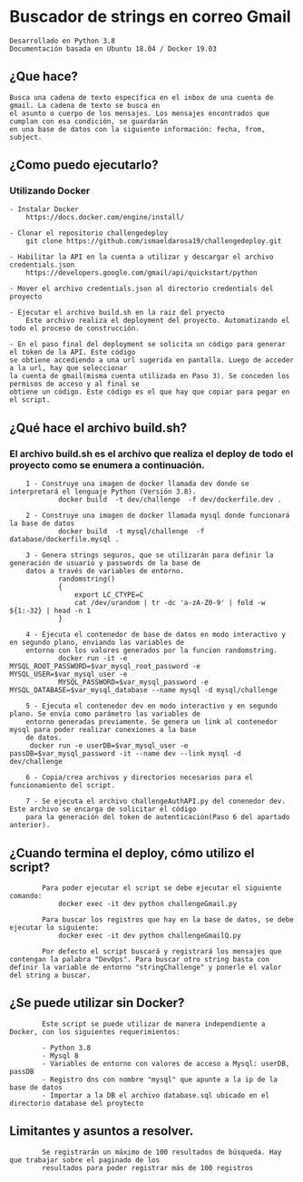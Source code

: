 # Buscador de strings en correo Gmail
    Desarrollado en Python 3.8
    Documentación basada en Ubuntu 18.04 / Docker 19.03

## ¿Que hace?
    Busca una cadena de texto específica en el inbox de una cuenta de gmail. La cadena de texto se busca en 
    el asunto o cuerpo de los mensajes. Los mensajes encontrados que cumplan con esa condición, se guardarán 
    en una base de datos con la siguiente información: fecha, from, subject.

## ¿Como puedo ejecutarlo? 
### Utilizando Docker
    - Instalar Docker
        https://docs.docker.com/engine/install/      
   
    - Clonar el repositorio challengedeploy
        git clone https://github.com/ismaeldarosa19/challengedeploy.git
   
    - Habilitar la API en la cuenta a utilizar y descargar el archivo credentials.json
        https://developers.google.com/gmail/api/quickstart/python
   
    - Mover el archivo credentials.json al directorio credentials del proyecto
                
    - Ejecutar el archivo build.sh en la raiz del pryecto
        Este archivo realiza el deployment del proyecto. Automatizando el todo el proceso de construcción.
    
    - En el paso final del deployment se solicita un código para generar el token de la API. Este código 
    se obtiene accediendo a una url sugerida en pantalla. Luego de acceder a la url, hay que seleccionar 
    la cuenta de gmail(misma cuenta utilizada en Paso 3). Se conceden los permisos de acceso y al final se 
    obtiene un código. Este código es el que hay que copiar para pegar en el script.
    
    


## ¿Qué hace el archivo build.sh?
   ### El archivo build.sh es el archivo que realiza el deploy de todo el proyecto como se enumera a continuación.
   
        1 - Construye una imagen de docker llamada dev donde se interpretará el lenguaje Python (Versión 3.8).
                docker build  -t dev/challenge  -f dev/dockerfile.dev .
        
        2 - Construye una imagen de docker llamada mysql donde funcionará la base de datos
                docker build  -t mysql/challenge  -f database/dockerfile.mysql .
        
        3 - Genera strings seguros, que se utilizarán para definir la generación de usuario y passwords de la base de 
        datos a través de variables de entorno.
                randomstring()
                {
                    export LC_CTYPE=C
                    cat /dev/urandom | tr -dc 'a-zA-Z0-9' | fold -w ${1:-32} | head -n 1
                }
        
        4 - Ejecuta el contenedor de base de datos en modo interactivo y en segundo plano, enviando las variables de 
        entorno con los valores generados por la funcion randomstring.
                docker run -it -e MYSQL_ROOT_PASSWORD=$var_mysql_root_password -e MYSQL_USER=$var_mysql_user -e
                MYSQL_PASSWORD=$var_mysql_password -e MYSQL_DATABASE=$var_mysql_database --name mysql -d mysql/challenge
                        
        5 - Ejecuta el contenedor dev en modo interactivo y en segundo plano. Se envía como parámetro las variables de
        entorno generadas previamente. Se genera un link al contenedor mysql para poder realizar conexiones a la base 
        de datos.
         docker run -e userDB=$var_mysql_user -e passDB=$var_mysql_password -it --name dev --link mysql -d dev/challenge
        
        6 - Copia/crea archivos y directorios necesarios para el funcionamiento del script.
        
        7 - Se ejecuta el archivo challengeAuthAPI.py del conenedor dev. Este archivo se encarga de solicitar el código 
        para la generación del token de autenticación(Paso 6 del apartado anterior).
        
        
                
## ¿Cuando termina el deploy, cómo utilizo el script?
            Para poder ejecutar el script se debe ejecutar el siguiente comando:
                docker exec -it dev python challengeGmail.py
                
            Para buscar los registros que hay en la base de datos, se debe ejecutar lo siguiente:
                docker exec -it dev python challengeGmailQ.py
                
            Por defecto el script buscará y registrará los mensajes que contengan la palabra "DevOps". Para buscar otro string basta con             definir la variable de entorno "stringChallenge" y ponerle el valor del string a buscar.
                
## ¿Se puede utilizar sin Docker?
            Este script se puede utilizar de manera independiente a Docker, con los siguientes requerimientos:
            
            - Python 3.8
            - Mysql 8
            - Variables de entorno con valores de acceso a Mysql: userDB, passDB
            - Registro dns con nombre "mysql" que apunte a la ip de la base de datos
            - Importar a la DB el archivo database.sql ubicado en el directorio database del proytecto

## Limitantes y asuntos a resolver.
            Se registrarán un máximo de 100 resultados de búsqueda. Hay que trabajar sobre el paginado de los 
            resultados para poder registrar más de 100 registros
            
            
            
            
                
